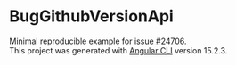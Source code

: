 # BugGithubVersionApi

Minimal reproducible example for [issue #24706](https://github.com/github/docs/issues/24706).  
This project was generated with [Angular CLI](https://github.com/angular/angular-cli) version 15.2.3.
